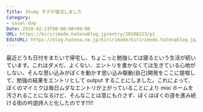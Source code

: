 ```yaml
---
Title: Study タグが復活しました
Category:
- usual day
Date: 2010-02-23T00:00:00+09:00
URL: https://kiririmode.hatenablog.jp/entry/20100223/p1
EditURL: https://blog.hatena.ne.jp/kiririmode/kiririmode.hatenablog.jp/atom/entry/8454420450078212146
---
```



最近どうも日付をまたいで帰宅し、ちょこっと勉強しては寝るという生活が続いています。これはダメだ、よくない、エントリを書かなくては生きている心地がしない、そんな思い込みがぼくを動かす思い込み駆動(自己)開発をここに提唱して、勉強の結果をエントリとして output することにしました。これによって、ぼくのマイミクは毎日ムダなエントリが上がっていることにより mixi ホームを汚されることになるけど、そんなことは意にも介さず、ぼくはぼくの道を進み続ける街の吟遊詩人と化したのです!!!!!
